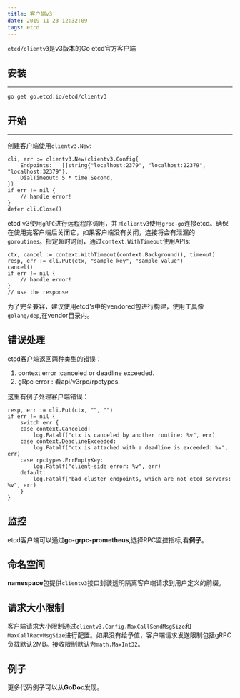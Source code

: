 ```yaml
---
title: 客户端v3
date: 2019-11-23 12:32:09
tags: etcd
---
```

`etcd/clientv3`是v3版本的Go etcd官方客户端
## 安装

* * *
```
go get go.etcd.io/etcd/clientv3
```
## 开始
* * *
创建客户端使用`clientv3.New`:
```
cli, err := clientv3.New(clientv3.Config{
	Endpoints:   []string{"localhost:2379", "localhost:22379", "localhost:32379"},
	DialTimeout: 5 * time.Second,
})
if err != nil {
	// handle error!
}
defer cli.Close()
```
etcd v3使用`gRPC`进行远程程序调用，并且`clientv3`使用`grpc-go`连接etcd。确保在使用完客户端后关闭它，如果客户端没有关闭，连接将会有泄漏的`goroutines`。指定超时时间，通过`context.WithTimeout`使用APIs:
```
ctx, cancel := context.WithTimeout(context.Background(), timeout)
resp, err := cli.Put(ctx, "sample_key", "sample_value")
cancel()
if err != nil {
    // handle error!
}
// use the response
```
为了完全兼容，建议使用etcd's中的vendored包进行构建，使用工具像`golang/dep`,在vendor目录内。
## 错误处理
etcd客户端返回两种类型的错误：

1. context error :canceled or deadline exceeded.
2. gRpc error : 看api/v3rpc/rpctypes.

这里有例子处理客户端错误：
```
resp, err := cli.Put(ctx, "", "")
if err != nil {
	switch err {
	case context.Canceled:
		log.Fatalf("ctx is canceled by another routine: %v", err)
	case context.DeadlineExceeded:
		log.Fatalf("ctx is attached with a deadline is exceeded: %v", err)
	case rpctypes.ErrEmptyKey:
		log.Fatalf("client-side error: %v", err)
	default:
		log.Fatalf("bad cluster endpoints, which are not etcd servers: %v", err)
	}
}
```
## 监控
etcd客户端可以通过**go-grpc-prometheus**,选择RPC监控指标,看**例子**。
## 命名空间
**namespace**包提供`clientv3`接口封装透明隔离客户端请求到用户定义的前缀。
## 请求大小限制
客户端请求大小限制通过`clientv3.Config.MaxCallSendMsgSize`和`MaxCallRecvMsgSize`进行配置。如果没有给予值，客户端请求发送限制包括gRPC负载默认2MB。接收限制默认为`math.MaxInt32`。
## 例子
更多代码例子可以从**GoDoc**发现。